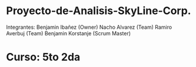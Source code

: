 # Proyecto-de-Analisis-SkyLine-Corp.
Integrantes: Benjamin Ibañez (Owner) Nacho Alvarez (Team) Ramiro Averbuj (Team) Benjamin Korstanje (Scrum Master)
# Curso: 5to 2da
